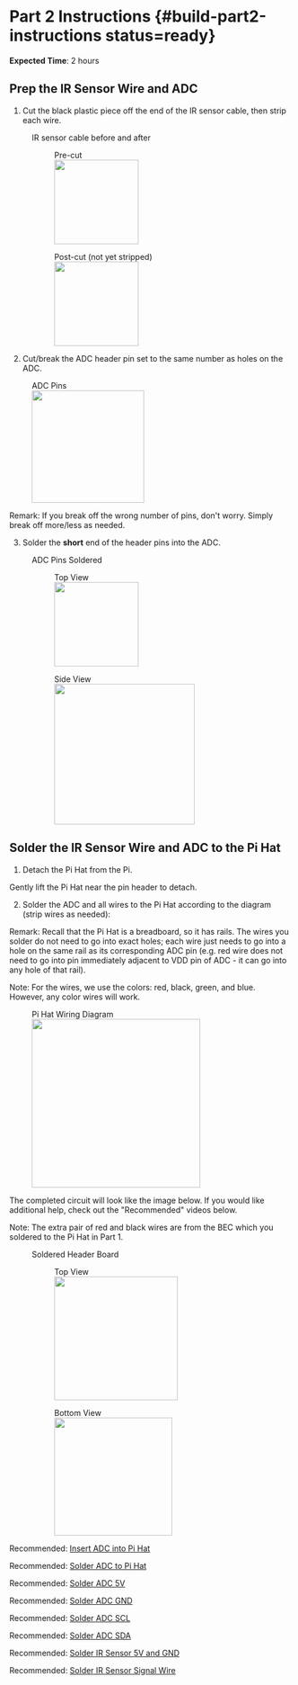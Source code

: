 # Part 2 Instructions {#build-part2-instructions status=ready}

**Expected Time**: 2 hours


## Prep the IR Sensor Wire and ADC

1) Cut the black plastic piece off the end of the IR sensor cable, then strip each wire.


<figure class="flow-subfigures">
<figcaption>IR sensor cable before and after</figcaption>
   <figure>
       <figcaption>Pre-cut</figcaption>
       <img style='width:150px' src="photos/ir_cable_precut.jpg"/>
   </figure>
   <figure>  
       <figcaption>Post-cut (not yet stripped)</figcaption>
       <img style='width:150px' src="photos/ir_cable_postcut.jpg"/>
   </figure>
</figure>   

2) Cut/break the ADC header pin set to the same number as holes on the ADC.

<figure>
    <figcaption>ADC Pins</figcaption>
    <img style='width:200px' src="photos/pin_for_adc.jpg"/>
</figure>

Remark: If you break off the wrong number of pins, don't worry. Simply break off more/less as needed.

3) Solder the **short** end of the header pins into the ADC.    

<figure class="flow-subfigures">
<figcaption>ADC Pins Soldered</figcaption>
   <figure>
       <figcaption>Top View</figcaption>
       <img style='width:150px' src="photos/adc_pins_soldered_1.jpg"/>
   </figure>
   <figure>  
       <figcaption>Side View</figcaption>
       <img style='width:250px' src="photos/adc_pins_soldered_2.jpg"/>
   </figure>
</figure>


## Solder the IR Sensor Wire and ADC to the Pi Hat

1) Detach the Pi Hat from the Pi.

Gently lift the Pi Hat near the pin header to detach.

2) Solder the ADC and all wires to the Pi Hat according to the diagram (strip wires as needed):        

 Remark: Recall that the Pi Hat is a breadboard, so it has rails. The wires you solder do not need to go into exact holes; each wire just needs to go into a hole on the same rail as its corresponding ADC pin (e.g. red wire does not need to go into pin immediately adjacent to VDD pin of ADC - it can go into any hole of that rail).

Note: For the wires, we use the colors: red, black, green, and blue. However, any color wires will work.

<figure>
   <figcaption>Pi Hat Wiring Diagram</figcaption>
   <img style='width:300px' src="photos/pihat_adc_wiring.jpg"/>
</figure>


The completed circuit will look like the image below. If you would like additional help, check out the "Recommended" videos below.

Note: The extra pair of red and black wires are from the BEC which you soldered to the Pi Hat in Part 1.

<figure class="flow-subfigures">  
   <figcaption>Soldered Header Board</figcaption>
   <figure>
       <figcaption>Top View</figcaption>
       <img style='width:220px' src="photos/pihat_complete_topview.jpg"/>
   </figure>
   <figure>  
       <figcaption>Bottom View</figcaption>
       <img style='width:210px' src="photos/pihat_complete_bottomview.jpg"/>
   </figure>
</figure>


Recommended: [Insert ADC into Pi Hat](https://drive.google.com/file/d/10DsHfgPxzleOdPzpjynebLGuU_-UMFih/view?usp=sharing)

Recommended: [Solder ADC to Pi Hat](https://drive.google.com/file/d/1_r5iNeOAD3g3xVk7V9jtnWaDEPtin_R7/view?usp=sharing)

Recommended: [Solder ADC 5V](https://drive.google.com/file/d/1i1fepLq2-PzZnJJua8bOQQnqqQM63C4n/view?usp=sharing)

Recommended: [Solder ADC GND](https://drive.google.com/file/d/10GxVXjhaJXyDhS6FPi3GjGWZVHkVT9Q7/view?usp=sharing)

Recommended: [Solder ADC SCL](https://drive.google.com/file/d/1U68mP0GNdT6LHa__fqmN_D_JV61ksFSw/view?usp=sharing)

Recommended: [Solder ADC SDA](https://drive.google.com/file/d/1UP8hTfwcQvX_Z1aRkL1NaxZGfYk89Yqe/view?usp=sharing)

Recommended: [Solder IR Sensor 5V and GND](https://drive.google.com/file/d/1YsZZP-_f-Q6rHcDx_9-Ad0tqI2POgHyC/view?usp=sharing)

Recommended: [Solder IR Sensor Signal Wire](https://drive.google.com/file/d/1LgTdSrIuNMwt4ZrBlFJSbHxUlhc6eIVB/view?usp=sharing)

